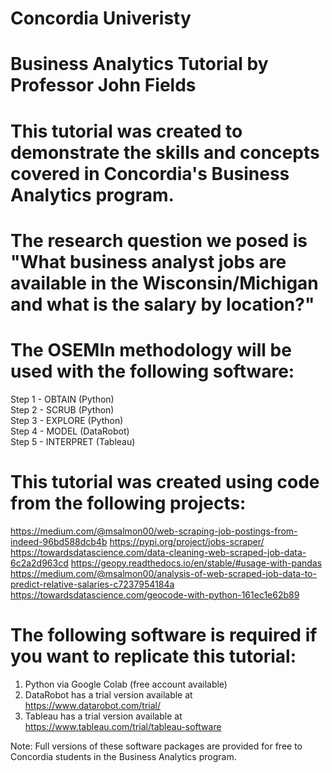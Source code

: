 # Concordia Univeristy
# Business Analytics Tutorial by Professor John Fields

# This tutorial was created to demonstrate the skills and concepts covered in Concordia's Business Analytics program.  

# The research question we posed is "What business analyst jobs are available in the Wisconsin/Michigan and what is the salary by location?"

# The OSEMIn methodology will be used with the following software:
Step 1 - OBTAIN (Python)<br>
Step 2 - SCRUB (Python)<br>
Step 3 - EXPLORE (Python)<br>
Step 4 - MODEL (DataRobot)<br>
Step 5 - INTERPRET (Tableau)<br>

# This tutorial was created using code from the following projects:
https://medium.com/@msalmon00/web-scraping-job-postings-from-indeed-96bd588dcb4b
https://pypi.org/project/jobs-scraper/
https://towardsdatascience.com/data-cleaning-web-scraped-job-data-6c2a2d963cd
https://geopy.readthedocs.io/en/stable/#usage-with-pandas
https://medium.com/@msalmon00/analysis-of-web-scraped-job-data-to-predict-relative-salaries-c7237954184a
https://towardsdatascience.com/geocode-with-python-161ec1e62b89

# The following software is required if you want to replicate this tutorial:
1. Python via Google Colab (free account available)
2. DataRobot has a trial version available at https://www.datarobot.com/trial/
3. Tableau has a trial version available at https://www.tableau.com/trial/tableau-software

Note: Full versions of these software packages are provided for free to Concordia students in the Business Analytics program.
